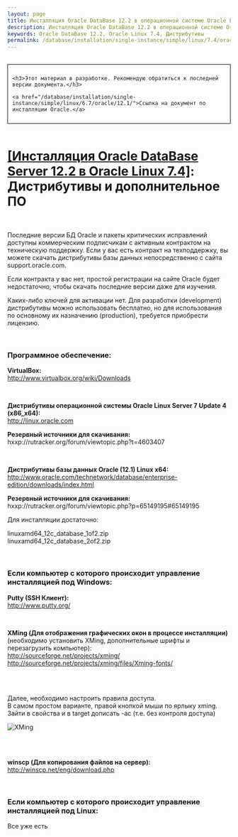 ```yaml
---
layout: page
title: Инсталляция Oracle DataBase 12.2 в операционной системе Oracle Linux 7.4 - Дистрибутивы и дополнительное ПО
description: Инсталляция Oracle DataBase 12.2 в операционной системе Oracle Linux 7.4 - Дистрибутивы и дополнительное ПО
keywords: Oracle DataBase 12.2, Oracle Linux 7.4, Дистрибутивы
permalink: /database/installation/single-instance/simple/linux/7.4/oracle/12.2/distrib/
---
```


<br/>

<div style="padding:10px; border:thin solid black;">

	<h3>Этот материал в разработке. Рекомендую обратиться к последней версии документа.</h3>

    <a href="/database/installation/single-instance/simple/linux/6.7/oracle/12.1/">Ссылка на документ по инсталляции Oracle.</a>

</div>

<br/>

# <a href="/database/installation/single-instance/simple/linux/7.4/oracle/12.2/">[Инсталляция Oracle DataBase Server 12.2 в Oracle Linux 7.4]</a>: Дистрибутивы и дополнительное ПО

<br/>

Последние версии БД Oracle и пакеты критических исправлений доступны коммерческим подписчикам  с активным контрактом на техническую поддержку. Если у вас есть контракт на техподдержку, вы можете скачать дистрибутивы базы данных непосредственно с сайта support.oracle.com.


Если контракта у вас нет, простой регистрации на сайте Oracle будет недостаточно, чтобы скачать последние версии даже для изучения.


Каких-либо ключей для активации нет. Для разработки (development) дистрибутивы можно использовать бесплатно, но для использования по основному их назначению (production), требуется приобрести лицензию.

<br/>

### Программное обеспечение:

<strong>VirtualBox:</strong><br/>
http://www.virtualbox.org/wiki/Downloads

<br/>

<strong>Дистрибутивы операционной системы Oracle Linux Server 7 Update 4 (x86_x64):</strong><br/>
http://linux.oracle.com

<strong>Резервный источники для скачивания:</strong><br/>
hxxp://rutracker.org/forum/viewtopic.php?t=4603407

<br/>

<strong>Дистрибутивы базы данных Oracle (12.1) Linux x64:</strong><br/>
http://www.oracle.com/technetwork/database/enterprise-edition/downloads/index.html


<strong>Резервный источники для скачивания:</strong><br/>
hxxp://rutracker.org/forum/viewtopic.php?p=65149195#65149195



Для инсталляции достаточно:<br/>

linuxamd64_12c_database_1of2.zip<br/>
linuxamd64_12c_database_2of2.zip


<br/>

### Если компьютер с которого происходит управление инсталляцией под Windows:

<strong>Putty (SSH Клиент):</strong><br/>
http://www.putty.org/

<br/>

<strong>XMing (Для отображения графических окон в процессе инсталляции)</strong> (необходимо установить XMing, дополнительные шрифты и перезагрузить компьютер):<br/>
http://sourceforge.net/projects/xming/<br/>
http://sourceforge.net/projects/xming/files/Xming-fonts/

<br/><br/>

<p>Далее, необходимо настроить правила доступа.<br />
В самом простом варианте, правой кнопкой мыши по ярлыку xming. Зайти в свойства и в target дописать -ac (т.е. без контроля доступа)</p>

<p><img src="https://img.oracledba.net/img/oracle/database/simple/12.1/XMing.png" border="0" alt="XMing" /></p>

<br/><br/>

<strong>winscp (Для копирования файлов на сервер):</strong><br/>
http://winscp.net/eng/download.php


<br/>

### Если компьютер с которого происходит управление инсталляцией под Linux:

Все уже есть

